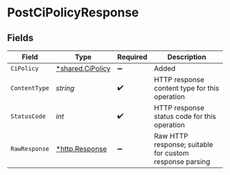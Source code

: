 # PostCiPolicyResponse


## Fields

| Field                                                   | Type                                                    | Required                                                | Description                                             |
| ------------------------------------------------------- | ------------------------------------------------------- | ------------------------------------------------------- | ------------------------------------------------------- |
| `CiPolicy`                                              | [*shared.CiPolicy](../../models/shared/cipolicy.md)     | :heavy_minus_sign:                                      | Added                                                   |
| `ContentType`                                           | *string*                                                | :heavy_check_mark:                                      | HTTP response content type for this operation           |
| `StatusCode`                                            | *int*                                                   | :heavy_check_mark:                                      | HTTP response status code for this operation            |
| `RawResponse`                                           | [*http.Response](https://pkg.go.dev/net/http#Response)  | :heavy_minus_sign:                                      | Raw HTTP response; suitable for custom response parsing |